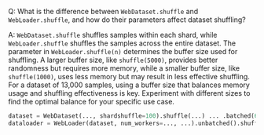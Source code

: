 Q: What is the difference between `WebDataset.shuffle` and `WebLoader.shuffle`, and how do their parameters affect dataset shuffling?

A: `WebDataset.shuffle` shuffles samples within each shard, while `WebLoader.shuffle` shuffles the samples across the entire dataset. The parameter in `WebLoader.shuffle(n)` determines the buffer size used for shuffling. A larger buffer size, like `shuffle(5000)`, provides better randomness but requires more memory, while a smaller buffer size, like `shuffle(1000)`, uses less memory but may result in less effective shuffling. For a dataset of 13,000 samples, using a buffer size that balances memory usage and shuffling effectiveness is key. Experiment with different sizes to find the optimal balance for your specific use case.

```python
dataset = WebDataset(..., shardshuffle=100).shuffle(...) ... .batched(64)
dataloader = WebLoader(dataset, num_workers=..., ...).unbatched().shuffle(5000).batched(batch_size)
```
